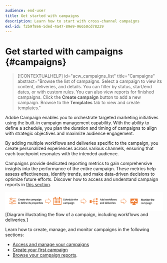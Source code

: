 ```yaml
---
audience: end-user
title: Get started with campaigns
description: Learn how to start with cross-channel campaigns
exl-id: f2b9f8e6-5ded-4a47-89e9-96650cd78229
---
```

# Get started with campaigns {#campaigns}

>[!CONTEXTUALHELP]
>id="acw_campaigns_list"
>title="Campaigns"
>abstract="Browse the list of campaigns. Select a campaign to view its content, deliveries, and details. You can filter by status, start/end dates, or with custom rules. You can also view reports for finished campaigns. Click the **Create campaign** button to add a new campaign. Browse to the **Templates** tab to view and create templates."

Adobe Campaign enables you to orchestrate targeted marketing initiatives using the built-in campaign management capability. With the ability to define a schedule, you plan the duration and timing of campaigns to align with strategic objectives and maximize audience engagement.

By adding multiple workflows and deliveries specific to the campaign, you create personalized experiences across various channels, ensuring that each touchpoint resonates with the intended audience.

Campaigns provide dedicated reporting metrics to gain comprehensive insights into the performance of the entire campaign. These metrics help assess effectiveness, identify trends, and make data-driven decisions to optimize future efforts. Discover how to access and understand campaign reports in [this section](../reporting/campaign-reports.md).

![Campaign flow](assets/campaign-flow.png) [Diagram illustrating the flow of a campaign, including workflows and deliveries.]

Learn how to create, manage, and monitor campaigns in the following sections:

* [Access and manage your campaigns](manage-campaigns.md)
* [Create your first campaign](create-campaigns.md)
* [Browse your campaign reports](../reporting/campaign-reports.md).